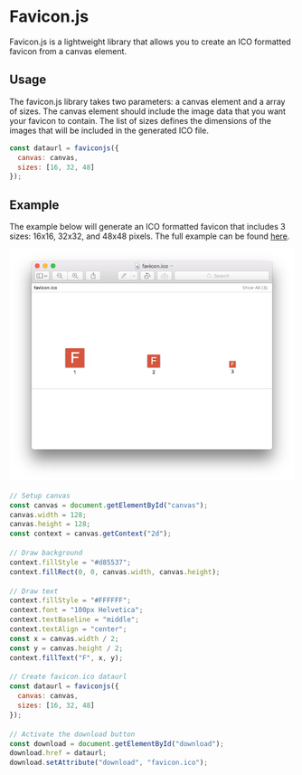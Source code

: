 # Favicon.js

Favicon.js is a lightweight library that allows you to create an ICO formatted favicon from a canvas element.

## Usage

The favicon.js library takes two parameters: a canvas element and a array of sizes. The canvas element should include the image data that you want your favicon to contain. The list of sizes defines the dimensions of the images that will be included in the generated ICO file.

```JavaScript
const dataurl = faviconjs({
  canvas: canvas,
  sizes: [16, 32, 48]
});
```

## Example

The example below will generate an ICO formatted favicon that includes 3 sizes: 16x16, 32x32, and 48x48 pixels. The full example can be found [here](./examples).

![Preview](./examples/preview.png)

```JavaScript
// Setup canvas
const canvas = document.getElementById("canvas");
canvas.width = 128;
canvas.height = 128;
const context = canvas.getContext("2d");

// Draw background
context.fillStyle = "#d85537";
context.fillRect(0, 0, canvas.width, canvas.height);

// Draw text
context.fillStyle = "#FFFFFF";
context.font = "100px Helvetica";
context.textBaseline = "middle";
context.textAlign = "center";
const x = canvas.width / 2;
const y = canvas.height / 2;
context.fillText("F", x, y);

// Create favicon.ico dataurl
const dataurl = faviconjs({
  canvas: canvas,
  sizes: [16, 32, 48]
});

// Activate the download button
const download = document.getElementById("download");
download.href = dataurl;
download.setAttribute("download", "favicon.ico");
```
